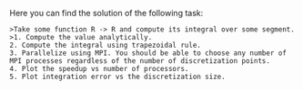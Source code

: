 Here you can find the solution of the following task:

    >Take some function R -> R and compute its integral over some segment.
    >1. Compute the value analytically.
    2. Compute the integral using trapezoidal rule.
    3. Parallelize using MPI. You should be able to choose any number of MPI processes regardless of the number of discretization points.
    4. Plot the speedup vs number of processors.
    5. Plot integration error vs the discretization size.
